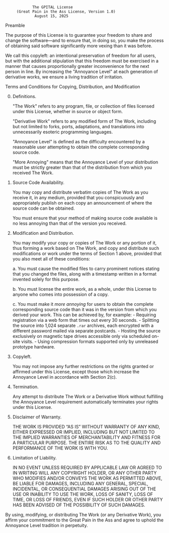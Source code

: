 
                The GPITAL License
         (Great Pain in the Ass License, Version 1.0)
                 August 15, 2025

Preamble

The purpose of this License is to guarantee your freedom to share and change
the software—and to ensure that, in doing so, you make the process of
obtaining said software significantly more vexing than it was before.

We call this copyleft: an intentional preservation of freedom for all users,
but with the additional stipulation that this freedom must be exercised in a
manner that causes proportionally greater inconvenience for the next person in
line. By increasing the "Annoyance Level" at each generation of derivative
works, we ensure a living tradition of irritation.

Terms and Conditions for Copying, Distribution, and Modification

0. Definitions.

   "The Work" refers to any program, file, or collection of files licensed
   under this License, whether in source or object form.

   "Derivative Work" refers to any modified form of The Work, including but
   not limited to forks, ports, adaptations, and translations into
   unnecessarily esoteric programming languages.

   "Annoyance Level" is defined as the difficulty encountered by a reasonable
   user attempting to obtain the complete corresponding source code.

   "More Annoying" means that the Annoyance Level of your distribution must
   be strictly greater than that of the distribution from which you received
   The Work.

1. Source Code Availability.

   You may copy and distribute verbatim copies of The Work as you receive it,
   in any medium, provided that you conspicuously and appropriately publish on
   each copy an announcement of where the source code can be obtained.

   You must ensure that your method of making source code available is no less
   annoying than that of the version you received.

2. Modification and Distribution.

   You may modify your copy or copies of The Work or any portion of it, thus
   forming a work based on The Work, and copy and distribute such modifications
   or work under the terms of Section 1 above, provided that you also meet all
   of these conditions:

     a. You must cause the modified files to carry prominent notices stating
        that you changed the files, along with a timestamp written in a format
        invented solely for this purpose.

     b. You must license the entire work, as a whole, under this License to
        anyone who comes into possession of a copy.

     c. You must make it *more annoying* for users to obtain the complete
        corresponding source code than it was in the version from which you
        derived your work. This can be achieved by, for example:
           - Requiring registration via a web form that times out every 30 seconds.
           - Splitting the source into 1,024 separate `.rar` archives, each
             encrypted with a different password mailed via separate postcards.
           - Hosting the source exclusively on magnetic tape drives accessible
             only via scheduled on-site visits.
           - Using compression formats supported only by unreleased prototype hardware.

3. Copyleft.

   You may not impose any further restrictions on the rights granted or affirmed
   under this License, except those which increase the Annoyance Level in
   accordance with Section 2(c).

4. Termination.

   Any attempt to distribute The Work or a Derivative Work without fulfilling
   the Annoyance Level requirement automatically terminates your rights under
   this License.

5. Disclaimer of Warranty.

   THE WORK IS PROVIDED “AS IS” WITHOUT WARRANTY OF ANY KIND, EITHER EXPRESSED
   OR IMPLIED, INCLUDING BUT NOT LIMITED TO THE IMPLIED WARRANTIES OF
   MERCHANTABILITY AND FITNESS FOR A PARTICULAR PURPOSE. THE ENTIRE RISK AS TO
   THE QUALITY AND PERFORMANCE OF THE WORK IS WITH YOU.

6. Limitation of Liability.

   IN NO EVENT UNLESS REQUIRED BY APPLICABLE LAW OR AGREED TO IN WRITING WILL
   ANY COPYRIGHT HOLDER, OR ANY OTHER PARTY WHO MODIFIES AND/OR CONVEYS THE
   WORK AS PERMITTED ABOVE, BE LIABLE FOR DAMAGES, INCLUDING ANY GENERAL,
   SPECIAL, INCIDENTAL, OR CONSEQUENTIAL DAMAGES ARISING OUT OF THE USE OR
   INABILITY TO USE THE WORK, LOSS OF SANITY, LOSS OF TIME, OR LOSS OF FRIENDS,
   EVEN IF SUCH HOLDER OR OTHER PARTY HAS BEEN ADVISED OF THE POSSIBILITY OF
   SUCH DAMAGES.

By using, modifying, or distributing The Work (or any Derivative Work), you
affirm your commitment to the Great Pain in the Ass and agree to uphold the
Annoyance Level tradition in perpetuity.
